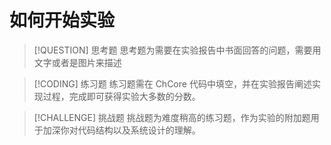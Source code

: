 # 如何开始实验

> [!QUESTION] 思考题
> 思考题为需要在实验报告中书面回答的问题，需要用文字或者是图片来描述

> [!CODING] 练习题
> 练习题需在 ChCore 代码中填空，并在实验报告阐述实现过程，完成即可获得实验大多数的分数。

> [!CHALLENGE] 挑战题
> 挑战题为难度稍高的练习题，作为实验的附加题用于加深你对代码结构以及系统设计的理解。
